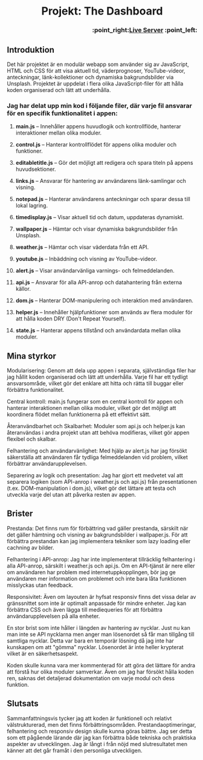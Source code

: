 <h1 align="center">Projekt: The Dashboard</h1> <h3 align="right">
:point_right:<a href="https://tombenrex.github.io/Dashboard/" target="blank">Live Server</a> :point_left:
</h3>

## Introduktion

Det här projektet är en modulär webapp som använder sig av JavaScript, HTML och CSS för att visa aktuell tid, väderprognoser, YouTube-videor, anteckningar, länk-kollektioner och dynamiska bakgrundsbilder via Unsplash. Projektet är uppdelat i flera olika JavaScript-filer för att hålla koden organiserad och lätt att underhålla.

### <strong>Jag har delat upp min kod i följande filer, där varje fil ansvarar för en specifik funktionalitet i appen:</strong>

1. <strong>main.js</strong> – Innehåller appens huvudlogik och kontrollflöde, hanterar interaktioner mellan olika moduler.

2. <strong>control.js</strong> – Hanterar kontrollflödet för appens olika moduler och funktioner.

3. <strong>editabletitle.js</strong> – Gör det möjligt att redigera och spara titeln på appens huvudsektioner.

4. <strong>links.js</strong> – Ansvarar för hantering av användarens länk-samlingar och visning.

5. <strong>notepad.js</strong> – Hanterar användarens anteckningar och sparar dessa till lokal lagring.

6. <strong>timedisplay.js</strong> – Visar aktuell tid och datum, uppdateras dynamiskt.

7. <strong>wallpaper.js</strong> – Hämtar och visar dynamiska bakgrundsbilder från Unsplash.

8. <strong>weather.js</strong> – Hämtar och visar väderdata från ett API.

9. <strong>youtube.js</strong> – Inbäddning och visning av YouTube-videor.

10. <strong>alert.js</strong> – Visar användarvänliga varnings- och felmeddelanden.

11. <strong>api.js</strong> – Ansvarar för alla API-anrop och datahantering från externa källor.

12. <strong>dom.js</strong> – Hanterar DOM-manipulering och interaktion med användaren.

13. <strong>helper.js</strong> – Innehåller hjälpfunktioner som används av flera moduler för att hålla koden DRY (Don't Repeat Yourself).

14. <strong>state.js</strong> – Hanterar appens tillstånd och användardata mellan olika moduler.

## Mina styrkor

Modularisering: Genom att dela upp appen i separata, självständiga filer har jag hållit koden organiserad och lätt att underhålla. Varje fil har ett tydligt ansvarsområde, vilket gör det enklare att hitta och rätta till buggar eller förbättra funktionalitet.

Central kontroll: main.js fungerar som en central kontroll för appen och hanterar interaktionen mellan olika moduler, vilket gör det möjligt att koordinera flödet mellan funktionerna på ett effektivt sätt.

Återanvändbarhet och Skalbarhet: Moduler som api.js och helper.js kan återanvändas i andra projekt utan att behöva modifieras, vilket gör appen flexibel och skalbar.

Felhantering och användarvänlighet: Med hjälp av alert.js har jag försökt säkerställa att användaren får tydliga felmeddelanden vid problem, vilket förbättrar användarupplevelsen.

Separering av logik och presentation: Jag har gjort ett medvetet val att separera logiken (som API-anrop i weather.js och api.js) från presentationen (t.ex. DOM-manipulation i dom.js), vilket gör det lättare att testa och utveckla varje del utan att påverka resten av appen.

## Brister

Prestanda: Det finns rum för förbättring vad gäller prestanda, särskilt när det gäller hämtning och visning av bakgrundsbilder i wallpaper.js. För att förbättra prestandan kan jag implementera tekniker som lazy loading eller cachning av bilder.

Felhantering i API-anrop: Jag har inte implementerat tillräcklig felhantering i alla API-anrop, särskilt i weather.js och api.js. Om en API-tjänst är nere eller om användaren har problem med internetuppkopplingen, bör jag ge användaren mer information om problemet och inte bara låta funktionen misslyckas utan feedback.

Responsivitet: Även om layouten är hyfsat responsiv finns det vissa delar av gränssnittet som inte är optimalt anpassade för mindre enheter. Jag kan förbättra CSS och även lägga till mediequeries för att förbättra användarupplevelsen på alla enheter.

En stor brist som inte håller i längden av hantering av nycklar. Just nu kan man inte se API nycklarna men anger man lösenordet så får man tillgång till samtliga nycklar. Detta var bara en temporär lösning då jag inte har kunskapen om att "gömma" nycklar. Lösenordet är inte heller krypterat vilket är en säkerhetsaspekt.

Koden skulle kunna vara mer kommenterad för att göra det lättare för andra att förstå hur olika moduler samverkar. Även om jag har försökt hålla koden ren, saknas det detaljerad dokumentation om varje modul och dess funktion.

## Slutsats

Sammanfattningsvis tycker jag att koden är funktionell och relativt välstrukturerad, men det finns förbättringsområden. Prestandaoptimeringar, felhantering och responsiv design skulle kunna göras bättre. Jag ser detta som ett pågående lärande där jag kan förbättra både tekniska och praktiska aspekter av utvecklingen. Jag är långt i från nöjd med slutresultatet men känner att det går framåt i den personliga utveckligen.
